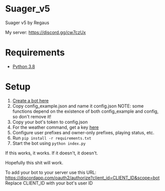 # Suager_v5
Suager v5
by Regaus

My server: https://discord.gg/cw7czUx

# Requirements
- [Python 3.8](https://www.python.org/downloads/)

# Setup
1. [Create a bot here](https://discord.com/developers/applications)
2. Copy config_example.json and name it config.json
NOTE: some functions depend on the existence of both config_example and config, so don't remove it!
3. Copy your bot's token to config.json
4. For the weather command, get a key [here](https://home.openweathermap.org/api_keys)
5. Configure user prefixes and owner-only prefixes, playing status, etc. 
6. Run `pip install -r requirements.txt`
7. Start the bot using `python index.py`

If this works, it works. If it doesn't, it doesn't.

Hopefully this shit will work.

To add your bot to your server use this URL: https://discordapp.com/oauth2/authorize?client_id=CLIENT_ID&scope=bot
<br>Replace CLIENT_ID with your bot's user ID